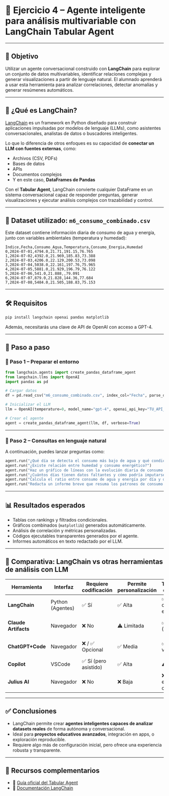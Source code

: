 # 🧪 Ejercicio 4 – Agente inteligente para análisis multivariable con LangChain Tabular Agent

---

## 🎯 Objetivo

Utilizar un agente conversacional construido con **LangChain** para explorar un conjunto de datos multivariables, identificar relaciones complejas y generar visualizaciones a partir de lenguaje natural. El alumnado aprenderá a usar esta herramienta para analizar correlaciones, detectar anomalías y generar resúmenes automáticos.

---

## 🧠 ¿Qué es LangChain?

[LangChain](https://www.langchain.com/) es un framework en Python diseñado para construir aplicaciones impulsadas por modelos de lenguaje (LLMs), como asistentes conversacionales, analistas de datos o buscadores inteligentes. 

Lo que lo diferencia de otros enfoques es su capacidad de **conectar un LLM con fuentes externas**, como:
- Archivos (CSV, PDFs)
- Bases de datos
- APIs
- Documentos complejos
- Y en este caso, **DataFrames de Pandas**

Con el **Tabular Agent**, LangChain convierte cualquier DataFrame en un sistema conversacional capaz de responder preguntas, generar visualizaciones y ejecutar análisis complejos con trazabilidad y control.

---

## 📁 Dataset utilizado: `m6_consumo_combinado.csv`

Este dataset contiene información diaria de consumo de agua y energía, junto con variables ambientales (temperatura y humedad):

```
Índice,Fecha,Consumo_Agua,Temperatura,Consumo_Energia,Humedad
0,2024-07-01,4794.0,21.71,191.15,76.765
1,2024-07-02,4392.0,21.969,185.83,73.388
2,2024-07-03,4206.0,22.129,200.53,73.098
3,2024-07-04,5038.0,22.161,197.76,75.965
4,2024-07-05,5881.0,21.929,196.79,76.122
5,2024-07-06,541.0,21.888,,79.091
6,2024-07-07,879.0,21.828,144.36,77.684
7,2024-07-08,5484.0,21.505,188.83,75.153
```

---

## 🛠️ Requisitos

```bash
pip install langchain openai pandas matplotlib
```

Además, necesitarás una clave de API de OpenAI con acceso a GPT-4.

---

## 🧪 Paso a paso

### 🔹 Paso 1 – Preparar el entorno

```python
from langchain.agents import create_pandas_dataframe_agent
from langchain.llms import OpenAI
import pandas as pd

# Cargar datos
df = pd.read_csv("m6_consumo_combinado.csv", index_col="Fecha", parse_dates=True)

# Inicializar el LLM
llm = OpenAI(temperature=0, model_name="gpt-4", openai_api_key="TU_API_KEY")

# Crear el agente
agent = create_pandas_dataframe_agent(llm, df, verbose=True)
```

---

### 🔹 Paso 2 – Consultas en lenguaje natural

A continuación, puedes lanzar preguntas como:

```python
agent.run("¿Qué día se detecta el consumo más bajo de agua y qué condiciones ambientales lo acompañan?")
agent.run("¿Existe relación entre humedad y consumo energético?")
agent.run("Haz un gráfico de líneas con la evolución diaria de consumo de agua y energía en el mismo eje temporal.")
agent.run("¿Cuántos días tienen datos faltantes y cómo podría imputarse la energía faltante?")
agent.run("Calcula el ratio entre consumo de agua y energía por día y ordénalos de mayor a menor.")
agent.run("Redacta un informe breve que resuma los patrones de consumo observados.")
```

---

## 📊 Resultados esperados

- Tablas con rankings y filtrados condicionales.
- Gráficos combinados (`matplotlib`) generados automáticamente.
- Análisis de correlación y métricas personalizadas.
- Códigos ejecutables transparentes generados por el agente.
- Informes automáticos en texto redactado por el LLM.

---

## 🧠 Comparativa: LangChain vs otras herramientas de análisis con LLM

| Herramienta         | Interfaz         | Requiere codificación | Permite personalización | Trazabilidad del análisis | Uso recomendado |
|---------------------|------------------|------------------------|--------------------------|----------------------------|-----------------|
| **LangChain**       | Python (Agentes) | ✅ Sí                  | ✅ Alta                  | ✅ Muestra código y lo ejecuta | Desarrollo de herramientas personalizadas |
| **Claude Artifacts**| Navegador        | ❌ No                  | ⚠️ Limitada              | ✅ Alta visual (reutilizable) | Análisis interactivo sin código |
| **ChatGPT+Code**    | Navegador        | ❌ / ✅ Opcional        | ✅ Media                 | ✅ Código visible           | Exploración rápida de datos |
| **Copilot**         | VSCode           | ✅ Sí (pero asistido)  | ✅ Alta                  | ⚠️ Parcial                 | Escribir código acompañado |
| **Julius AI**       | Navegador        | ❌ No                  | ❌ Baja                  | ❌ No ejecuta código        | Usuario sin experiencia técnica |

---

## ✅ Conclusiones

- LangChain permite crear **agentes inteligentes capaces de analizar datasets reales** de forma autónoma y conversacional.
- Ideal para **proyectos educativos avanzados**, integración en apps, o exploración reproducible.
- Requiere algo más de configuración inicial, pero ofrece una experiencia robusta y transparente.

---

## 🔗 Recursos complementarios

- 📘 [Guía oficial del Tabular Agent](https://python.langchain.com/docs/use_cases/tabular/)
- 🧪 [Documentación LangChain](https://github.com/langchain-ai/langchain)